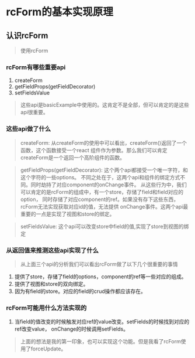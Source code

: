# rcForm的基本实现原理


## 认识rcForm

> 使用rcForm 

### rcForm有哪些重要api

1. createForm
2. getFieldProps(getFieldDecorator)
3. setFieldsValue 

> 这些api是basicExample中使用的。这肯定不是全部，但可以肯定的是这些api很重要。

### 这些api做了什么

> createForm: 从createForm的使用中可以看出，createForm()返回了一个函数，这个函数接受一个react
组件作为参数。那么我们可以肯定createForm是一个返回一个高阶组件的函数。

> getFieldProps(getFieldDecorator): 这个两个api都接受一个唯一字符，和这个字符的一些options。
不同之处在于，这两个api和组件的绑定方式不同。同时劫持了对应component的onChange事件。
从这些行为中，我们可以肯定的是rcForm的组成中，有一个store，存储了field和field对应的option，
同时存储了对应component的ref。如果没有存下这些东西，rcForm无法实现获取对应id的值，无法提供
onChange事件。这两个api最重要的一点是实现了视图和store的绑定。

> setFieldsValue: 这个api可以改变store中field的值,实现了store到视图的绑定

### 从返回值来推测这些api实现了什么

> 从上面三个api的分析我们可以看出rcForm做了以下几个很重要的事情

1. 提供了store，存储了field的options，component的ref等一些对应的组成。
2. 提供了视图和store的双向绑定。
3. 因为有field的store。对应的field的crud操作都应该存在。

### rcForm可能用什么方法实现的

1. 当field的值改变的时候触发对应ref的value改变。setFields的时候找到对应的ref改变value，
onChange的时候调用setFields。

> 上面的想法是我的第一印象，也可以实现这个功能。但是我看了rcForm使用了forceUpdate。
